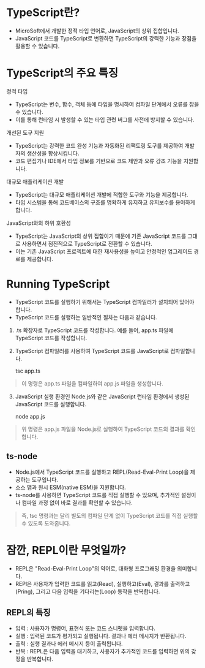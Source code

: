 
# TypeScript란?
- MicroSoft에서 개발한 정적 타입 언어로, JavaScript의 상위 집합입니다.
- JavaScript 코드를 TypeScript로 변환하면 TypeScript의 강력한 기능과 장점을 활용할 수 있습니다.


# TypeScript의 주요 특징

정적 타입
- TypeScript는 변수, 함수, 객체 등에 타입을 명시하여 컴파일 단계에서 오류를 잡을 수 있습니다. 
- 이를 통해 런타임 시 발생할 수 있는 타입 관련 버그를 사전에 방지할 수 있습니다.

개선된 도구 지원
- TypeScript는 강력한 코드 완성 기능과 자동화된 리팩토링 도구를 제공하여 개발자의 생산성을 향상시킵니다. 
- 코드 편집기나 IDE에서 타입 정보를 기반으로 코드 제안과 오류 강조 기능을 지원합니다.

대규모 애플리케이션 개발
- TypeScript는 대규모 애플리케이션 개발에 적합한 도구와 기능을 제공합니다. 
- 타입 시스템을 통해 코드베이스의 구조를 명확하게 유지하고 유지보수를 용이하게 합니다.

JavaScript와의 하위 호환성
- TypeScript는 JavaScript의 상위 집합이기 때문에 기존 JavaScript 코드를 그대로 사용하면서 점진적으로 TypeScript로 전환할 수 있습니다. 
- 이는 기존 JavaScript 프로젝트에 대한 재사용성을 높이고 안정적인 업그레이드 경로를 제공합니다.


# Running TypeScript
- TypeScript 코드를 실행하기 위해서는 TypeScript 컴파일러가 설치되어 있어야 합니다.
- TypeScript 코드를 실행하는 일반적인 절차는 다음과 같습니다.

1. .ts 확장자로 TypeScript 코드를 작성합니다. 예를 들어, app.ts 파일에 TypeScript 코드를 작성합니다.
2. TypeScript 컴파일러를 사용하여 TypeScript 코드를 JavaScript로 컴파일합니다.


    tsc app.ts


>  이 명령은 app.ts 파일을 컴파일하여 app.js 파일을 생성합니다.

3. JavaScript 실행 환경인 Node.js와 같은 JavaScript 런타임 환경에서 생성된 JavaScript 코드를 실행합니다.


    node app.js

> 위 명령은 app.js 파일을 Node.js로 실행하여 TypeScript 코드의 결과를 확인합니다.

## ts-node
- Node.js에서 TypeScript 코드를 실행하고 REPL(Read-Eval-Print Loop)을 제공하는 도구입니다.
- 소스 맵과 원시 ESM(native ESM)을 지원합니다.
- ts-node를 사용하면 TypeScript 코드를 직접 실행할 수 있으며, 추가적인 설정이나 컴파일 과정 없이 바로 결과를 확인할 수 있습니다.
> 즉, tsc 명령과는 달리 별도의 컴파일 단계 없이 TypeScript 코드를 직접 실행할 수 있도록 도와줍니다.


# 잠깐, REPL이란 무엇일까?
- REPL은 "Read-Eval-Print Loop"의 약어로, 대화형 프로그래밍 환경을 의미합니다.
- REPl은 사용자가 입력한 코드를 읽고(Read), 실행하고(Eval), 결과를 출력하고(Pring), 그리고 다음 입력을 기다리는(Loop) 동작을 반복합니다.

## REPL의 특징
- 입력 : 사용자가 명령어, 표현식 또는 코드 스니펫을 입력합니다.
- 실행 : 입력된 코드가 평가되고 실행됩니다. 결과나 에러 메시지가 반환됩니다.
- 출력 : 실행 결과나 에러 메시지 등이 출력됩니다.
- 반복 : REPL은 다음 입력을 대기하고, 사용자가 추가적인 코드를 입력하면 위의 갖정을 반복합니다.


